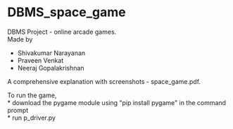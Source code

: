 # DBMS_space_game
DBMS Project - online arcade games.  
Made by  
   * Shivakumar Narayanan  
   * Praveen Venkat  
   * Neeraj Gopalakrishnan  

A comprehensive explanation with screenshots - space_game.pdf.  

To run the game,   
    * download the pygame module using "pip install pygame" in the command prompt  
    * run p_driver.py  
